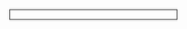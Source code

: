 <object data="https://drive.google.com/uc?export=view&id=1EzWSk0tSXkrHO2ZRPsv9qu5rJ00DEQm5" type="application/pdf" width="700" height="800" style="border:1px solid black;">
    <embed src="https://drive.google.com/uc?export=view&id=1EzWSk0tSXkrHO2ZRPsv9qu5rJ00DEQm5">
</object>

